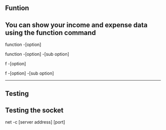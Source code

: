 ## Funtion

You can show your income and expense data using the function command
---
function -[option]

function -[option] -[sub option]

f -[option]

f -[option] -[sub option]

---
## Testing

Testing the socket
---
net -c [server address] [port]
